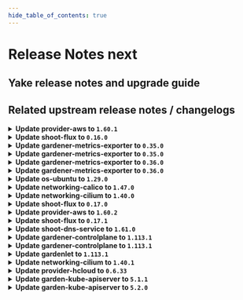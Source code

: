```yaml
---
hide_table_of_contents: true
---
```


# Release Notes next

## Yake release notes and upgrade guide

## Related upstream release notes / changelogs


<details>
<summary><b>Update provider-aws to <code>1.60.1</code></b></summary>

# [gardener/gardener-extension-provider-aws]

## 🐛 Bug Fixes

- `[OPERATOR]` Add specific object selectors for shoot webhooks to avoid high load in large landscapes  by @kon-angelo [#1235]

## Helm Charts
- admission-aws-application: `europe-docker.pkg.dev/gardener-project/releases/charts/gardener/extensions/admission-aws-application:v1.60.1`
- admission-aws-runtime: `europe-docker.pkg.dev/gardener-project/releases/charts/gardener/extensions/admission-aws-runtime:v1.60.1`
- provider-aws: `europe-docker.pkg.dev/gardener-project/releases/charts/gardener/extensions/provider-aws:v1.60.1`
## Docker Images
- gardener-extension-admission-aws: `europe-docker.pkg.dev/gardener-project/releases/gardener/extensions/admission-aws:v1.60.1`
- gardener-extension-provider-aws: `europe-docker.pkg.dev/gardener-project/releases/gardener/extensions/provider-aws:v1.60.1`


</details>

<details>
<summary><b>Update shoot-flux to <code>0.16.0</code></b></summary>

## What's Changed
* 🤖 Update module golang.org/x/tools to v0.30.0 by @renovate in https://github.com/stackitcloud/gardener-extension-shoot-flux/pull/134
* 🤖 Update module github.com/spf13/cobra to v1.9.1 - autoclosed by @renovate in https://github.com/stackitcloud/gardener-extension-shoot-flux/pull/137
* 🤖 Update module github.com/gardener/gardener to v1.113.0 by @renovate in https://github.com/stackitcloud/gardener-extension-shoot-flux/pull/133


**Full Changelog**: https://github.com/stackitcloud/gardener-extension-shoot-flux/compare/v0.15.0...v0.16.0

</details>

<details>
<summary><b>Update gardener-metrics-exporter to <code>0.35.0</code></b></summary>

# [gardener/gardener-metrics-exporter]

## 🏃 Others

- `[OPERATOR]` Adds SAST scanning using `gosec`. by @rickardsjp [#120]

## Docker Images
- metrics-exporter: `europe-docker.pkg.dev/gardener-project/releases/gardener/metrics-exporter:0.35.0`


</details>

<details>
<summary><b>Update gardener-metrics-exporter to <code>0.35.0</code></b></summary>

# [gardener/gardener-metrics-exporter]

## 🏃 Others

- `[OPERATOR]` Adds SAST scanning using `gosec`. by @rickardsjp [#120]

## Docker Images
- metrics-exporter: `europe-docker.pkg.dev/gardener-project/releases/gardener/metrics-exporter:0.35.0`


</details>

<details>
<summary><b>Update gardener-metrics-exporter to <code>0.36.0</code></b></summary>

no release notes available

## Docker Images
- metrics-exporter: `europe-docker.pkg.dev/gardener-project/releases/gardener/metrics-exporter:0.36.0`


</details>

<details>
<summary><b>Update gardener-metrics-exporter to <code>0.36.0</code></b></summary>

no release notes available

## Docker Images
- metrics-exporter: `europe-docker.pkg.dev/gardener-project/releases/gardener/metrics-exporter:0.36.0`


</details>

<details>
<summary><b>Update os-ubuntu to <code>1.29.0</code></b></summary>

# [gardener/gardener-extension-os-ubuntu]

## ⚠️ Breaking Changes

- `[OPERATOR]` The option `values.disableAutoUpgrades` was moved under the config directive and therefore must be configured like this now `values.config.disableUnattendedUpgrades` by @nschad [#178]
## 🐛 Bug Fixes

- `[OPERATOR]` The provision OSC script does not run anymore when the node is rebooting.  by @MrBatschner [#184]
## 🏃 Others

- `[OPERATOR]` Allows the operator to deploy nodes with the timesyncing service `ntp` to be enabled and configured by default by @nschad [#178]

## Helm Charts
- os-ubuntu: `europe-docker.pkg.dev/gardener-project/releases/charts/gardener/extensions/os-ubuntu:v1.29.0`
## Docker Images
- gardener-extension-os-ubuntu: `europe-docker.pkg.dev/gardener-project/releases/gardener/extensions/os-ubuntu:v1.29.0`


</details>

<details>
<summary><b>Update networking-calico to <code>1.47.0</code></b></summary>

# [gardener/gardener-extension-networking-calico]

## ⚠️ Breaking Changes

- `[OPERATOR]` The Helm charts for the `application` and `runtime` parts of the gardener-extension-admission-calico admission controller have been separated into standalone charts. These charts now assume a Garden setup with a virtual garden. Both charts must be deployed individually: the `runtime` chart on the Garden runtime cluster, and the `application` chart on the virtual garden. Additionally, the intermediate `global` level in the Helm values has been removed, so you may need to adjust your provided values accordingly. by @MartinWeindel [#572]
## 🏃 Others

- `[OPERATOR]` Fix permissions of calico-kube-controllers by @DockToFuture [#577]
- `[OPERATOR]` Containers, which do not require privilege escalations, now forbid privilege escalations explicitly. by @georgibaltiev [#576]
- `[OPERATOR]` Prepare for deployment of admission controller by gardener-operator by @MartinWeindel [#572]
- `[OPERATOR]` Update to calico-v3.29.2 by @axel7born [#599]
- `[OPERATOR]` The ports used by the extension can now be specified via helm values. by @ScheererJ [#592]

## Helm Charts
- admission-calico-application: `europe-docker.pkg.dev/gardener-project/releases/charts/gardener/extensions/admission-calico-application:v1.47.0`
- admission-calico-runtime: `europe-docker.pkg.dev/gardener-project/releases/charts/gardener/extensions/admission-calico-runtime:v1.47.0`
- networking-calico: `europe-docker.pkg.dev/gardener-project/releases/charts/gardener/extensions/networking-calico:v1.47.0`
## Docker Images
- gardener-extension-admission-calico: `europe-docker.pkg.dev/gardener-project/releases/gardener/extensions/admission-calico:v1.47.0`
- gardener-extension-networking-calico: `europe-docker.pkg.dev/gardener-project/releases/gardener/extensions/networking-calico:v1.47.0`


</details>

<details>
<summary><b>Update networking-cilium to <code>1.40.0</code></b></summary>

# [gardener/gardener-extension-networking-cilium]

## ⚠️ Breaking Changes

- `[OPERATOR]` The Helm charts for the `application` and `runtime` parts of the gardener-extension-admission-cilium admission controller have been separated into standalone charts. These charts now assume a Garden setup with a virtual garden. Both charts must be deployed individually: the `runtime` chart on the Garden runtime cluster, and the `application` chart on the virtual garden. Additionally, the intermediate `global` level in the Helm values has been removed, so you may need to adjust your provided values accordingly. by @MartinWeindel [#483]
## 🏃 Others

- `[OPERATOR]` Update to cilium `v1.16.6`. by @DockToFuture [#484]
- `[OPERATOR]` Use BPF masquerading and therefore BPF host routing in Cilium when using direct routing. by @hown3d [#350]
- `[OPERATOR]` Update cilium to v1.17.1 by @axel7born [#510]
- `[OPERATOR]` Containers, which do not require privilege escalations, now forbid privilege escalations explicitly. by @georgibaltiev [#487]
- `[OPERATOR]` Prepare for deployment of admission controller by gardener-operator by @MartinWeindel [#483]
- `[OPERATOR]` The ports used by the extension can now be specified via helm values. by @ScheererJ [#506]

## Helm Charts
- admission-cilium-application: `europe-docker.pkg.dev/gardener-project/releases/charts/gardener/extensions/admission-cilium-application:v1.40.0`
- admission-cilium-runtime: `europe-docker.pkg.dev/gardener-project/releases/charts/gardener/extensions/admission-cilium-runtime:v1.40.0`
- networking-cilium: `europe-docker.pkg.dev/gardener-project/releases/charts/gardener/extensions/networking-cilium:v1.40.0`
## Docker Images
- gardener-extension-admission-cilium: `europe-docker.pkg.dev/gardener-project/releases/gardener/extensions/admission-cilium:v1.40.0`
- gardener-extension-networking-cilium: `europe-docker.pkg.dev/gardener-project/releases/gardener/extensions/networking-cilium:v1.40.0`


</details>

<details>
<summary><b>Update shoot-flux to <code>0.17.0</code></b></summary>

## What's Changed
* Add `shoot-info` `ConfigMap` with shoot information in flux namespace by @crigertg in https://github.com/stackitcloud/gardener-extension-shoot-flux/pull/138

## New Contributors
* @crigertg made their first contribution in https://github.com/stackitcloud/gardener-extension-shoot-flux/pull/138

**Full Changelog**: https://github.com/stackitcloud/gardener-extension-shoot-flux/compare/v0.16.0...v0.17.0

</details>

<details>
<summary><b>Update provider-aws to <code>1.60.2</code></b></summary>

# [gardener/gardener-extension-provider-aws]

## 🐛 Bug Fixes

- `[OPERATOR]` Fixed an issue that caused deployment issues with the `gardener.cloud-fast` storage class when the extension was deployed by `gardener-operator` in the garden runtime cluster. The deployment of this `StorageClass` object is now only done for AWS seeds. by @timuthy [#1239]

## Helm Charts
- admission-aws-application: `europe-docker.pkg.dev/gardener-project/releases/charts/gardener/extensions/admission-aws-application:v1.60.2`
- admission-aws-runtime: `europe-docker.pkg.dev/gardener-project/releases/charts/gardener/extensions/admission-aws-runtime:v1.60.2`
- provider-aws: `europe-docker.pkg.dev/gardener-project/releases/charts/gardener/extensions/provider-aws:v1.60.2`
## Docker Images
- gardener-extension-admission-aws: `europe-docker.pkg.dev/gardener-project/releases/gardener/extensions/admission-aws:v1.60.2`
- gardener-extension-provider-aws: `europe-docker.pkg.dev/gardener-project/releases/gardener/extensions/provider-aws:v1.60.2`


</details>

<details>
<summary><b>Update shoot-flux to <code>0.17.1</code></b></summary>

## What's Changed
* Fix `shoot-info` `ConfigMap` creation when bootstrapping flux by @nschad in https://github.com/stackitcloud/gardener-extension-shoot-flux/pull/139


**Full Changelog**: https://github.com/stackitcloud/gardener-extension-shoot-flux/compare/v0.17.0...v0.17.1

</details>

<details>
<summary><b>Update shoot-dns-service to <code>1.61.0</code></b></summary>

# [gardener/gardener-extension-shoot-dns-service]

## 🏃 Others

- `[OPERATOR]` Bump dns-controller-manager versions from `v0.23.1` to `v0.23.2` and from `v0.22.2` to `v0.22.3`. by @MartinWeindel [#448]
- `[OPERATOR]` `extension-shoot-dns-service` no longer supports Shoots with Кubernetes version <= 1.26. by @RadaBDimitrova [#393]

## Helm Charts
- admission-shoot-dns-service-application: `europe-docker.pkg.dev/gardener-project/releases/charts/gardener/extensions/admission-shoot-dns-service-application:v1.61.0`
- admission-shoot-dns-service-runtime: `europe-docker.pkg.dev/gardener-project/releases/charts/gardener/extensions/admission-shoot-dns-service-runtime:v1.61.0`
- shoot-dns-service: `europe-docker.pkg.dev/gardener-project/releases/charts/gardener/extensions/shoot-dns-service:v1.61.0`
## Docker Images
- gardener-extension-admission-shoot-dns-service: `europe-docker.pkg.dev/gardener-project/releases/gardener/extensions/admission-shoot-dns-service:v1.61.0`
- gardener-extension-shoot-dns-service: `europe-docker.pkg.dev/gardener-project/releases/gardener/extensions/shoot-dns-service:v1.61.0`


</details>

<details>
<summary><b>Update gardener-controlplane to <code>1.113.1</code></b></summary>

# [gardener/gardener]

## 🐛 Bug Fixes

- `[OPERATOR]` Fixed a bug that caused multi-node etcd clusters to not be properly restored when performing control plane migration for hibernated HA `Shoot`s. by @plkokanov [#11596]
- `[OPERATOR]` Fixed gardenlet crashing when trying to force-delete a workerless shoot by @Wieneo [#11512]
- `[USER]` A bug has been fixed which caused the shoot care controller to falsely remove shoot conditions and constraints from the shoot status by @Wieneo [#11574]

## Helm Charts
- controlplane: `europe-docker.pkg.dev/gardener-project/releases/charts/gardener/controlplane:v1.113.1`
- gardenlet: `europe-docker.pkg.dev/gardener-project/releases/charts/gardener/gardenlet:v1.113.1`
- operator: `europe-docker.pkg.dev/gardener-project/releases/charts/gardener/operator:v1.113.1`
- resource-manager: `europe-docker.pkg.dev/gardener-project/releases/charts/gardener/resource-manager:v1.113.1`
## Docker Images
- admission-controller: `europe-docker.pkg.dev/gardener-project/releases/gardener/admission-controller:v1.113.1`
- apiserver: `europe-docker.pkg.dev/gardener-project/releases/gardener/apiserver:v1.113.1`
- controller-manager: `europe-docker.pkg.dev/gardener-project/releases/gardener/controller-manager:v1.113.1`
- gardenlet: `europe-docker.pkg.dev/gardener-project/releases/gardener/gardenlet:v1.113.1`
- node-agent: `europe-docker.pkg.dev/gardener-project/releases/gardener/node-agent:v1.113.1`
- operator: `europe-docker.pkg.dev/gardener-project/releases/gardener/operator:v1.113.1`
- resource-manager: `europe-docker.pkg.dev/gardener-project/releases/gardener/resource-manager:v1.113.1`
- scheduler: `europe-docker.pkg.dev/gardener-project/releases/gardener/scheduler:v1.113.1`


</details>

<details>
<summary><b>Update gardener-controlplane to <code>1.113.1</code></b></summary>

# [gardener/gardener]

## 🐛 Bug Fixes

- `[OPERATOR]` Fixed a bug that caused multi-node etcd clusters to not be properly restored when performing control plane migration for hibernated HA `Shoot`s. by @plkokanov [#11596]
- `[OPERATOR]` Fixed gardenlet crashing when trying to force-delete a workerless shoot by @Wieneo [#11512]
- `[USER]` A bug has been fixed which caused the shoot care controller to falsely remove shoot conditions and constraints from the shoot status by @Wieneo [#11574]

## Helm Charts
- controlplane: `europe-docker.pkg.dev/gardener-project/releases/charts/gardener/controlplane:v1.113.1`
- gardenlet: `europe-docker.pkg.dev/gardener-project/releases/charts/gardener/gardenlet:v1.113.1`
- operator: `europe-docker.pkg.dev/gardener-project/releases/charts/gardener/operator:v1.113.1`
- resource-manager: `europe-docker.pkg.dev/gardener-project/releases/charts/gardener/resource-manager:v1.113.1`
## Docker Images
- admission-controller: `europe-docker.pkg.dev/gardener-project/releases/gardener/admission-controller:v1.113.1`
- apiserver: `europe-docker.pkg.dev/gardener-project/releases/gardener/apiserver:v1.113.1`
- controller-manager: `europe-docker.pkg.dev/gardener-project/releases/gardener/controller-manager:v1.113.1`
- gardenlet: `europe-docker.pkg.dev/gardener-project/releases/gardener/gardenlet:v1.113.1`
- node-agent: `europe-docker.pkg.dev/gardener-project/releases/gardener/node-agent:v1.113.1`
- operator: `europe-docker.pkg.dev/gardener-project/releases/gardener/operator:v1.113.1`
- resource-manager: `europe-docker.pkg.dev/gardener-project/releases/gardener/resource-manager:v1.113.1`
- scheduler: `europe-docker.pkg.dev/gardener-project/releases/gardener/scheduler:v1.113.1`


</details>

<details>
<summary><b>Update gardenlet to <code>1.113.1</code></b></summary>

# [gardener/gardener]

## 🐛 Bug Fixes

- `[OPERATOR]` Fixed a bug that caused multi-node etcd clusters to not be properly restored when performing control plane migration for hibernated HA `Shoot`s. by @plkokanov [#11596]
- `[OPERATOR]` Fixed gardenlet crashing when trying to force-delete a workerless shoot by @Wieneo [#11512]
- `[USER]` A bug has been fixed which caused the shoot care controller to falsely remove shoot conditions and constraints from the shoot status by @Wieneo [#11574]

## Helm Charts
- controlplane: `europe-docker.pkg.dev/gardener-project/releases/charts/gardener/controlplane:v1.113.1`
- gardenlet: `europe-docker.pkg.dev/gardener-project/releases/charts/gardener/gardenlet:v1.113.1`
- operator: `europe-docker.pkg.dev/gardener-project/releases/charts/gardener/operator:v1.113.1`
- resource-manager: `europe-docker.pkg.dev/gardener-project/releases/charts/gardener/resource-manager:v1.113.1`
## Docker Images
- admission-controller: `europe-docker.pkg.dev/gardener-project/releases/gardener/admission-controller:v1.113.1`
- apiserver: `europe-docker.pkg.dev/gardener-project/releases/gardener/apiserver:v1.113.1`
- controller-manager: `europe-docker.pkg.dev/gardener-project/releases/gardener/controller-manager:v1.113.1`
- gardenlet: `europe-docker.pkg.dev/gardener-project/releases/gardener/gardenlet:v1.113.1`
- node-agent: `europe-docker.pkg.dev/gardener-project/releases/gardener/node-agent:v1.113.1`
- operator: `europe-docker.pkg.dev/gardener-project/releases/gardener/operator:v1.113.1`
- resource-manager: `europe-docker.pkg.dev/gardener-project/releases/gardener/resource-manager:v1.113.1`
- scheduler: `europe-docker.pkg.dev/gardener-project/releases/gardener/scheduler:v1.113.1`


</details>

<details>
<summary><b>Update networking-cilium to <code>1.40.1</code></b></summary>

no release notes available

## Helm Charts
- admission-cilium-application: `europe-docker.pkg.dev/gardener-project/releases/charts/gardener/extensions/admission-cilium-application:v1.40.1`
- admission-cilium-runtime: `europe-docker.pkg.dev/gardener-project/releases/charts/gardener/extensions/admission-cilium-runtime:v1.40.1`
- networking-cilium: `europe-docker.pkg.dev/gardener-project/releases/charts/gardener/extensions/networking-cilium:v1.40.1`
## Docker Images
- gardener-extension-admission-cilium: `europe-docker.pkg.dev/gardener-project/releases/gardener/extensions/admission-cilium:v1.40.1`
- gardener-extension-networking-cilium: `europe-docker.pkg.dev/gardener-project/releases/gardener/extensions/networking-cilium:v1.40.1`


</details>

<details>
<summary><b>Update provider-hcloud to <code>0.6.33</code></b></summary>

# [gardener-extension-provider-hcloud] v0.6.33

**Full Changelog**: https://github.com/23technologies/gardener-extension-provider-hcloud/compare/v0.6.32...v0.6.33

</details>

<details>
<summary><b>Update garden-kube-apiserver to <code>5.1.1</code></b></summary>



</details>

<details>
<summary><b>Update garden-kube-apiserver to <code>5.2.0</code></b></summary>

**Full Changelog**: https://github.com/gardener-community/garden-kube-apiserver/compare/v5.1.1...v5.2.0

</details>
